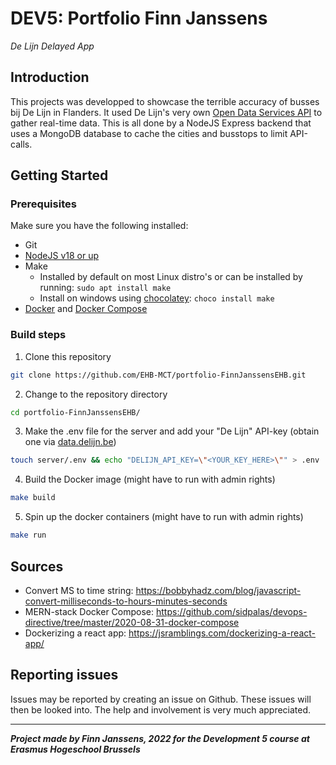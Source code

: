 # DEV5: Portfolio Finn Janssens

_De Lijn Delayed App_

## Introduction

This projects was developped to showcase the terrible accuracy of busses bij De Lijn in Flanders. It used De Lijn's very own [Open Data Services API](https://data.delijn.be/docs/services) to gather real-time data. This is all done by a NodeJS Express backend that uses a MongoDB database to cache the cities and busstops to limit API-calls.

## Getting Started

### Prerequisites

Make sure you have the following installed:

- Git
- [NodeJS v18 or up](https://nodejs.org/en/)
- Make
  - Installed by default on most Linux distro's or can be installed by running: `sudo apt install make`
  - Install on windows using [chocolatey](https://chocolatey.org/install): `choco install make`
- [Docker](https://www.docker.com/) and [Docker Compose](https://docs.docker.com/compose/)

### Build steps

1. Clone this repository

```bash
git clone https://github.com/EHB-MCT/portfolio-FinnJanssensEHB.git
```

2. Change to the repository directory

```bash
cd portfolio-FinnJanssensEHB/
```

3. Make the .env file for the server and add your "De Lijn" API-key (obtain one via [data.delijn.be](https://data.delijn.be/))

```bash
touch server/.env && echo "DELIJN_API_KEY=\"<YOUR_KEY_HERE>\"" > .env
```

4. Build the Docker image (might have to run with admin rights)

```bash
make build
```

5. Spin up the docker containers (might have to run with admin rights)

```bash
make run
```

## Sources

- Convert MS to time string: https://bobbyhadz.com/blog/javascript-convert-milliseconds-to-hours-minutes-seconds
- MERN-stack Docker Compose: https://github.com/sidpalas/devops-directive/tree/master/2020-08-31-docker-compose
- Dockerizing a react app: https://jsramblings.com/dockerizing-a-react-app/

## Reporting issues

Issues may be reported by creating an issue on Github. These issues will then be looked into. The help and involvement is very much appreciated.

---

**_Project made by Finn Janssens, 2022 for the Development 5 course at Erasmus Hogeschool Brussels_**
